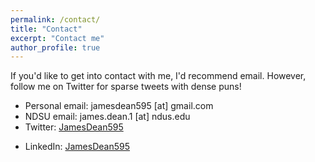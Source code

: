 ```yaml
---
permalink: /contact/
title: "Contact"
excerpt: "Contact me"
author_profile: true
---
```

If you'd like to get into contact with me, I'd recommend email. However, follow me on Twitter for sparse tweets with dense puns!

* Personal email: jamesdean595 [at] gmail.com
* NDSU email: james.dean.1 [at] ndus.edu
* Twitter: [JamesDean595](http://twitter.com/JamesDean595)
<!--* Google Scholar: [author:geiger-r-stuart](http://scholar.google.com/citations?user=0AvWi3wAAAAJ&hl=en)-->
* LinkedIn: [JamesDean595](http://www.linkedin.com/in/JamesDean595)
